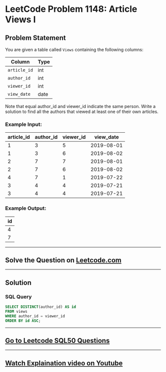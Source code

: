 # LeetCode Problem 1148: Article Views I

## Problem Statement
You are given a table called `Views` containing the following columns:

| Column       | Type    |
|--------------|---------|
| `article_id` | int     |
| `author_id`  | int     |
| `viewer_id`  | int     |
| `view_date`  | date    |

Note that equal author_id and viewer_id indicate the same person.
Write a solution to find all the authors that viewed at least one of their own articles.

### Example Input:
| article_id | author_id | viewer_id | view_date  |
|------------|-----------|-----------|------------|
| 1          | 3         | 5         | 2019-08-01 |
| 1          | 3         | 6         | 2019-08-02 |
| 2          | 7         | 7         | 2019-08-01 |
| 2          | 7         | 6         | 2019-08-02 |
| 4          | 7         | 1         | 2019-07-22 |
| 3          | 4         | 4         | 2019-07-21 |
| 3          | 4         | 4         | 2019-07-21 |

### Example Output:
| id |
|-----------|
| 4         |
| 7         |


---
 ## Solve the Question on [Leetcode.com](https://leetcode.com/problems/article-views-i/description/?envType=study-plan-v2&envId=top-sql-50)
 ---
 
## Solution

### SQL Query
```sql
SELECT DISTINCT(author_id) AS id
FROM views
WHERE author_id = viewer_id
ORDER BY id ASC;
```

---

## [Go to Leetcode SQL50 Questions](https://github.com/codelytix20/LeetCode-SQL50)
---
## [Watch Explaination video on Youtube](https://youtu.be/7nxWGwDCdVU)


